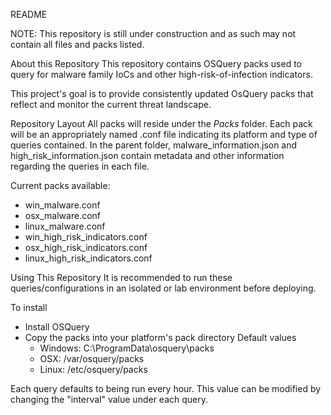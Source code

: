 README

NOTE: This repository is still under construction and as such may not contain all files and packs listed.

About this Repository
This repository contains OSQuery packs used to query for malware family IoCs and other high-risk-of-infection indicators.

This project's goal is to provide consistently updated OsQuery packs that reflect and monitor the current threat landscape.

Repository Layout
All packs will reside under the <i>Packs</i> folder. Each pack will be an appropriately named .conf file indicating its platform and type of queries contained.
In the parent folder, malware_information.json and high_risk_information.json contain metadata and other information regarding the queries in each file.

Current packs available:
  - win_malware.conf
  - osx_malware.conf
  - linux_malware.conf
  - win_high_risk_indicators.conf
  - osx_high_risk_indicators.conf
  - linux_high_risk_indicators.conf


Using This Repository
It is recommended to run these queries/configurations in an isolated or lab environment before deploying.

To install
  - Install OSQuery
  - Copy the packs into your platform's pack directory
    Default values
    - Windows: C:\ProgramData\osquery\packs
    - OSX: /var/osquery/packs
    - Linux: /etc/osquery/packs

Each query defaults to being run every hour. This value can be modified by changing the "interval" value under each query.
